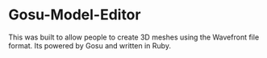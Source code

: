 # Gosu-Model-Editor
This was built to allow people to create 3D meshes using the Wavefront file format. Its powered by Gosu and written in Ruby.
